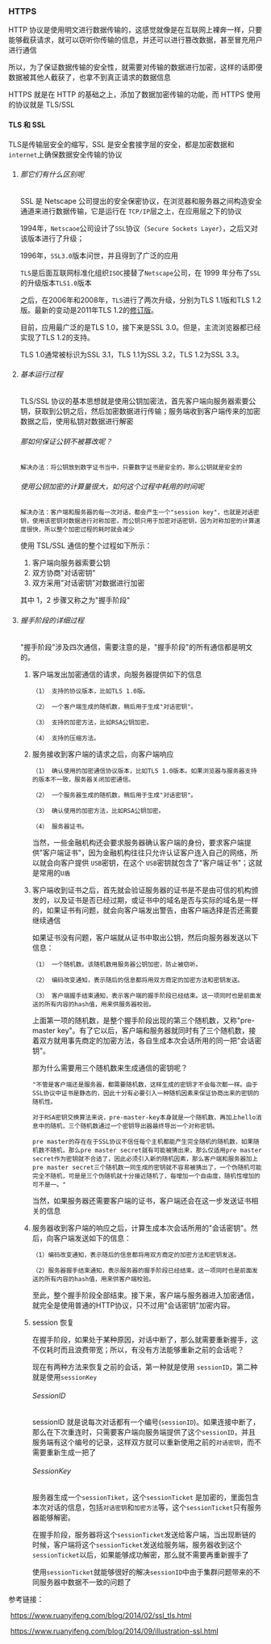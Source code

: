 ### HTTPS

HTTP 协议是使用明文进行数据传输的，这感觉就像是在互联网上裸奔一样，只要能够截获请求，就可以窃听你传输的信息，并还可以进行篡改数据，甚至冒充用户进行通信

所以，为了保证数据传输的安全性，就需要对传输的数据进行加密，这样的话即便数据被其他人截获了，也拿不到真正请求的数据信息

HTTPS 就是在 HTTP 的基础之上，添加了数据加密传输的功能，而 HTTPS 使用的协议就是 TLS/SSL

#### TLS 和 SSL

TLS是传输层安全的缩写，SSL 是安全套接字层的安全，都是加密数据和 `internet`上确保数据安全传输的协议

1. ######  那它们有什么区别呢

   SSL 是 Netscape 公司提出的安全保密协议，在浏览器和服务器之间构造安全通道来进行数据传输，它是运行在 `TCP/IP`层之上，在应用层之下的协议

   1994年，`Netscaoe`公司设计了`SSL`协议（`Secure Sockets Layer`），之后又对该版本进行了升级；

   1996年，`SSL3.0`版本问世，并且得到了广泛的应用

   `TLS`是后面互联网标准化组织`ISOC`接替了`Netscape`公司，在 1999 年分布了`SSL`的升级版本`TLS1.0`版本

   之后，在2006年和2008年，`TLS`进行了两次升级，分别为TLS 1.1版和TLS 1.2版。最新的变动是2011年TLS 1.2的[修订版](https://tools.ietf.org/html/rfc6176)。

   目前，应用最广泛的是TLS 1.0，接下来是SSL 3.0。但是，主流浏览器都已经实现了TLS 1.2的支持。

   TLS 1.0通常被标识为SSL 3.1，TLS 1.1为SSL 3.2，TLS 1.2为SSL 3.3。

2. ###### 基本运行过程

   TLS/SSL 协议的基本思想就是使用公钥加密法，首先客户端向服务器索要公钥，获取到公钥之后，然后加密数据进行传输；服务端收到客户端传来的加密数据之后，使用私钥对数据进行解密

   ###### 那如何保证公钥不被篡改呢？

   ```
   解决办法：将公钥放到数字证书当中，只要数字证书是安全的，那么公钥就是安全的
   ```

   ###### 使用公钥加密的计算量很大，如何这个过程中耗用的时间呢

   ```
   解决办法：客户端和服务器的每一次对话，都会产生一个"session key"，也就是对话密钥，使用该密钥对数据进行对称加密，而公钥只用于加密对话密钥，因为对称加密的计算速度很快，所以整个加密过程的耗时就会减少
   ```

   使用 TSL/SSL 通信的整个过程如下所示：

   1. 客户端向服务器索要公钥
   2. 双方协商"对话密钥"
   3. 双方采用”对话密钥”对数据进行加密

   其中 1，2 步骤又称之为"握手阶段"

3. ###### 握手阶段的详细过程

   "握手阶段"涉及四次通信，需要注意的是，"握手阶段"的所有通信都是明文的。

   1. 客户端发出加密通信的请求，向服务器提供如下的信息

      ```
      （1） 支持的协议版本，比如TLS 1.0版。
      
      （2） 一个客户端生成的随机数，稍后用于生成"对话密钥"。
      
      （3） 支持的加密方法，比如RSA公钥加密。
      
      （4） 支持的压缩方法。
      ```

   2. 服务接收到客户端的请求之后，向客户端响应

      ```
      （1） 确认使用的加密通信协议版本，比如TLS 1.0版本。如果浏览器与服务器支持的版本不一致，服务器关闭加密通信。
      
      （2） 一个服务器生成的随机数，稍后用于生成"对话密钥"。
      
      （3） 确认使用的加密方法，比如RSA公钥加密。
      
      （4） 服务器证书。
      ```

      当然，一些金融机构还会要求服务器确认客户端的身份，要求客户端提供"客户端证书"，因为金融机构往往只允许认证客户连入自己的网络，所以就会向客户提供 `USB`密钥，在这个 `USB`密钥就包含了"客户端证书"；这就是常用的`U盾`

   3. 客户端收到证书之后，首先就会验证服务器的证书是不是由可信的机构颁发的，以及证书是否已经过期，或证书中的域名是否与实际的域名是一样的，如果证书有问题，就会向客户端发出警告，由客户端选择是否还需要继续通信

      如果证书没有问题，客户端就从证书中取出公钥，然后向服务器发送以下信息：

      ```
      （1） 一个随机数。该随机数用服务器公钥加密，防止被窃听。
      
      （2） 编码改变通知，表示随后的信息都将用双方商定的加密方法和密钥发送。
      
      （3） 客户端握手结束通知，表示客户端的握手阶段已经结束。这一项同时也是前面发送的所有内容的hash值，用来供服务器校验。
      ```

      上面第一项的随机数，是整个握手阶段出现的第三个随机数，又称"pre-master key"。有了它以后，客户端和服务器就同时有了三个随机数，接着双方就用事先商定的加密方法，各自生成本次会话所用的同一把"会话密钥"。

      那为什么需要用三个随机数来生成通信的密钥呢？

      ```
      "不管是客户端还是服务器，都需要随机数，这样生成的密钥才不会每次都一样。由于SSL协议中证书是静态的，因此十分有必要引入一种随机因素来保证协商出来的密钥的随机性。
      
      对于RSA密钥交换算法来说，pre-master-key本身就是一个随机数，再加上hello消息中的随机，三个随机数通过一个密钥导出器最终导出一个对称密钥。
      
      pre master的存在在于SSL协议不信任每个主机都能产生完全随机的随机数，如果随机数不随机，那么pre master secret就有可能被猜出来，那么仅适用pre master secret作为密钥就不合适了，因此必须引入新的随机因素，那么客户端和服务器加上pre master secret三个随机数一同生成的密钥就不容易被猜出了，一个伪随机可能完全不随机，可是是三个伪随机就十分接近随机了，每增加一个自由度，随机性增加的可不是一。"
      ```

      当然，如果服务器还需要客户端的证书，客户端还会在这一步发送证书相关的信息

   4. 服务器收到客户端的响应之后，计算生成本次会话所用的"会话密钥"。然后，向客户端发送如下的信息：

      ```
      （1）编码改变通知，表示随后的信息都将用双方商定的加密方法和密钥发送。
      
      （2）服务器握手结束通知，表示服务器的握手阶段已经结束。这一项同时也是前面发送的所有内容的hash值，用来供客户端校验。
      ```

      至此，整个握手阶段全部结束。接下来，客户端与服务器进入加密通信，就完全是使用普通的HTTP协议，只不过用"会话密钥"加密内容。

   5. session 恢复

      在握手阶段，如果处于某种原因，对话中断了，那么就需要重新握手，这不仅耗时而且浪费带宽；所以，有没有方法能够重新之前的会话呢？

      现在有两种方法来恢复之前的会话，第一种就是使用 `sessionID`，第二种就是使用`sessionKey`

      ###### SessionID

      sessionID 就是说每次对话都有一个编号(`sessionID`)。如果连接中断了，那么在下次重连时，只需要客户端向服务端提供了这个`sessionID`，并且服务端有这个编号的记录，这样双方就可以重新使用之前的`对话密钥`，而不需要重新生成一把了

      ###### SessionKey

      服务器生成一个`sessionTiket`，这个`sessionTicket` 是加密的，里面包含本次对话的信息，包括`对话密钥`和`加密方法`等，这个`sessionTicket`只有服务器能够解密。

      在握手阶段，服务器将这个`sessionTicket`发送给客户端，当出现断链的时候，客户端将这个`sessionTicket`发送给服务端，服务器收到这个`sessionTicket`以后，如果能够成功解密，那么就不需要再重新握手了

      使用`sessionTicket`就能够很好的解决`sessionID`中由于集群问题带来的不同服务器中数据不一致的问题了

参考链接：

​	https://www.ruanyifeng.com/blog/2014/02/ssl_tls.html

​	https://www.ruanyifeng.com/blog/2014/09/illustration-ssl.html
